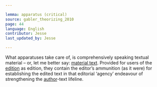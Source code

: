 ```yaml
---

lemma: apparatus (critical)
source: gabler_theorizing_2010
page: 44
language: English
contributor: Jesse
last_updated_by: Jesse

---
```

What apparatuses take care of, is comprehensively speaking textual material – or, let me better say: [material text](textMaterial.html). Provided for users of the [edition](editionScholarly.html) as edition, they contain the editor’s ammunition (as it were) for establishing the edited text in that editorial ‘agency’ endeavour of strengthening the [author](author.html)-text lifeline.
